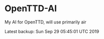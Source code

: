 # OpenTTD-AI
My AI for OpenTTD, will use primarily air

Latest backup: Sun Sep 29 05:45:01 UTC 2019
